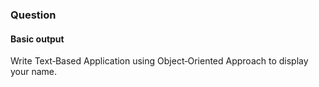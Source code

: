 <h3>Question</h3>
<h4>Basic output</h4>

Write Text‐Based Application using Object‐Oriented Approach to display your name.

